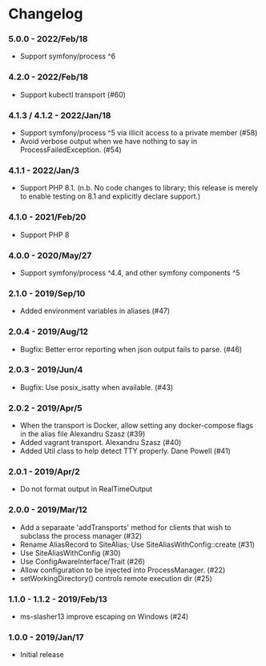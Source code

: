 # Changelog

### 5.0.0 - 2022/Feb/18

* Support symfony/process ^6

### 4.2.0 - 2022/Feb/18

* Support kubectl transport (#60)

### 4.1.3 / 4.1.2 - 2022/Jan/18

* Support symfony/process ^5 via illicit access to a private member (#58)
* Avoid verbose output when we have nothing to say in ProcessFailedException. (#54)

### 4.1.1 - 2022/Jan/3

* Support PHP 8.1. (n.b. No code changes to library; this release is merely to enable testing on 8.1 and explicitly declare support.)

### 4.1.0 - 2021/Feb/20

* Support PHP 8

### 4.0.0 - 2020/May/27

* Support symfony/process ^4.4, and other symfony components ^5

### 2.1.0 - 2019/Sep/10

* Added environment variables in aliases (#47)

### 2.0.4 - 2019/Aug/12

* Bugfix: Better error reporting when json output fails to parse. (#46)

### 2.0.3 - 2019/Jun/4

* Bugfix: Use posix_isatty when available. (#43)

### 2.0.2 - 2019/Apr/5

* When the transport is Docker, allow setting any docker-compose flags in the alias file Alexandru Szasz (#39)
* Added vagrant transport. Alexandru Szasz (#40)
* Added Util class to help detect TTY properly. Dane Powell (#41)

### 2.0.1 - 2019/Apr/2

* Do not format output in RealTimeOutput

### 2.0.0 - 2019/Mar/12

* Add a separaate 'addTransports' method for clients that wish to subclass the process manager (#32)
* Rename AliasRecord to SiteAlias;  Use SiteAliasWithConfig::create (#31)
* Use SiteAliasWithConfig (#30)
* Use ConfigAwareInterface/Trait (#26)
* Allow configuration to be injected into ProcessManager. (#22)
* setWorkingDirectory() controls remote execution dir (#25)

### 1.1.0 - 1.1.2 - 2019/Feb/13

* ms-slasher13 improve escaping on Windows (#24)

### 1.0.0 - 2019/Jan/17

* Initial release
